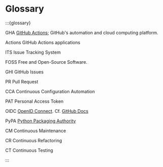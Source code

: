 # Glossary

:::{glossary}

GHA
  [GitHub Actions](https://github.com/features/actions);
  GitHub's automation and cloud computing platform.

Actions
  GitHub Actions applications

ITS
  Issue Tracking System

FOSS
  Free and Open-Source Software.

GHI
  GitHub Issues

PR
  Pull Request

CCA
  Continuous Configuration Automation

PAT
  Personal Access Token

OIDC
  [OpenID Connect](https://openid.net/connect/). Cf. [GitHub Docs](https://docs.github.com/en/actions/security-for-github-actions/security-hardening-your-deployments/about-security-hardening-with-openid-connect)

PyPA
  [Python Packaging Authority](https://www.pypa.io/)

CM
  Continuous Maintenance

CR
  Continuous Refactoring

CT
  Continuous Testing

:::
